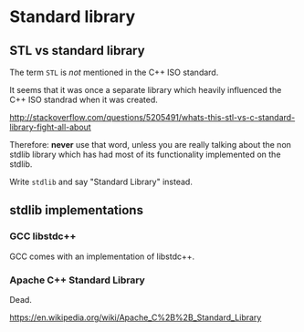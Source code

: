 # Standard library

## STL vs standard library

The term `STL` is *not* mentioned in the C++ ISO standard.

It seems that it was once a separate library which heavily influenced the C++ ISO standrad when it was created.

<http://stackoverflow.com/questions/5205491/whats-this-stl-vs-c-standard-library-fight-all-about>

Therefore: **never** use that word, unless you are really talking about the non stdlib library which has had most of its functionality implemented on the stdlib.

Write `stdlib` and say "Standard Library" instead.

## stdlib implementations

### GCC libstdc++

GCC comes with an implementation of libstdc++.

### Apache C++ Standard Library

Dead.

<https://en.wikipedia.org/wiki/Apache_C%2B%2B_Standard_Library>
